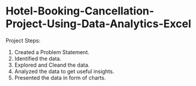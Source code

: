 # Hotel-Booking-Cancellation-Project-Using-Data-Analytics-Excel
Project Steps:
1. Created a Problem Statement.
2. Identified the data.
3. Explored and Cleand the data.
4. Analyzed the data to get useful insights.
5. Presented the data in form of charts.
